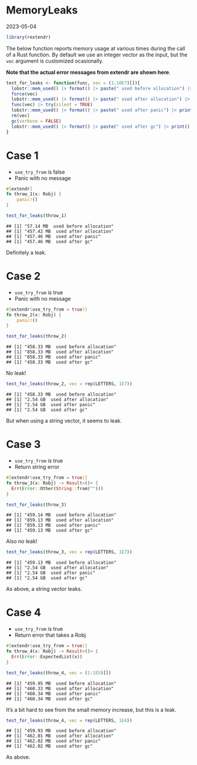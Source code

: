 MemoryLeaks
================
2023-05-04

``` r
library(rextendr)
```

The below function reports memory usage at various times during the call
of a Rust function. By default we use an integer vector as the input,
but the `vec` argument is customized ocasionally.

**Note that the actual error messages from extendr are shown here**.

``` r
test_for_leaks <- function(func, vec = (1:10E7)[]){
  lobstr::mem_used() |> format() |> paste(" used before allocation") |> print()
  force(vec)
  lobstr::mem_used() |> format() |> paste(" used after allocation") |> print()
  func(vec) |> try(silent = TRUE) 
  lobstr::mem_used() |> format() |> paste(" used after panic") |> print()
  rm(vec)
  gc(verbose = FALSE)
  lobstr::mem_used() |> format() |> paste(" used after gc") |> print()
}
```

# Case 1

- `use_try_from` is false
- Panic with no message

``` rust
#[extendr]
fn throw_1(x: Robj) {
    panic!()
}
```

``` r
test_for_leaks(throw_1)
```

    ## [1] "57.14 MB  used before allocation"
    ## [1] "457.42 MB  used after allocation"
    ## [1] "457.46 MB  used after panic"
    ## [1] "457.46 MB  used after gc"

Definitely a leak.

# Case 2

- `use_try_from` is true
- Panic with no message

``` rust
#[extendr(use_try_from = true)]
fn throw_2(x: Robj) {
    panic!()
}
```

``` r
test_for_leaks(throw_2)
```

    ## [1] "458.33 MB  used before allocation"
    ## [1] "858.33 MB  used after allocation"
    ## [1] "858.33 MB  used after panic"
    ## [1] "458.33 MB  used after gc"

No leak!

``` r
test_for_leaks(throw_2, vec = rep(LETTERS, 1E7))
```

    ## [1] "458.33 MB  used before allocation"
    ## [1] "2.54 GB  used after allocation"
    ## [1] "2.54 GB  used after panic"
    ## [1] "2.54 GB  used after gc"

But when using a string vector, it seems to leak.

# Case 3

- `use_try_from` is true
- Return string error

``` rust
#[extendr(use_try_from = true)]
fn throw_3(x: Robj) -> Result<()> {
  Err(Error::Other(String::from("")))
}
```

``` r
test_for_leaks(throw_3)
```

    ## [1] "459.14 MB  used before allocation"
    ## [1] "859.13 MB  used after allocation"
    ## [1] "859.13 MB  used after panic"
    ## [1] "459.13 MB  used after gc"

Also no leak!

``` r
test_for_leaks(throw_3, vec = rep(LETTERS, 1E7))
```

    ## [1] "459.13 MB  used before allocation"
    ## [1] "2.54 GB  used after allocation"
    ## [1] "2.54 GB  used after panic"
    ## [1] "2.54 GB  used after gc"

As above, a string vector leaks.

# Case 4

- `use_try_from` is true
- Return error that takes a Robj

``` rust
#[extendr(use_try_from = true)]
fn throw_4(x: Robj) -> Result<()> {
  Err(Error::ExpectedList(x))
}
```

``` r
test_for_leaks(throw_4, vec = (1:1E5)[])
```

    ## [1] "459.95 MB  used before allocation"
    ## [1] "460.33 MB  used after allocation"
    ## [1] "460.34 MB  used after panic"
    ## [1] "460.34 MB  used after gc"

It’s a bit hard to see from the small memory increase, but this is a
leak.

``` r
test_for_leaks(throw_4, vec = rep(LETTERS, 1E4))
```

    ## [1] "459.93 MB  used before allocation"
    ## [1] "462.01 MB  used after allocation"
    ## [1] "462.02 MB  used after panic"
    ## [1] "462.02 MB  used after gc"

As above.

